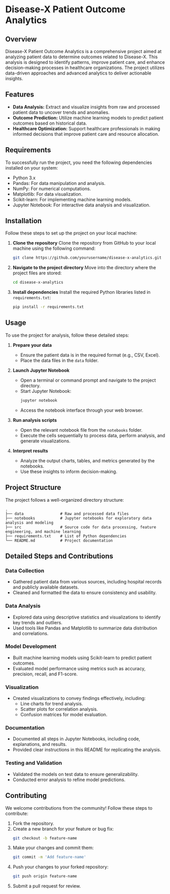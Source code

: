 # Disease-X Patient Outcome Analytics

## Overview
Disease-X Patient Outcome Analytics is a comprehensive project aimed at analyzing patient data to determine outcomes related to Disease-X. This analysis is designed to identify patterns, improve patient care, and enhance decision-making processes in healthcare organizations. The project utilizes data-driven approaches and advanced analytics to deliver actionable insights.

## Features
- **Data Analysis:** Extract and visualize insights from raw and processed patient data to uncover trends and anomalies.
- **Outcome Prediction:** Utilize machine learning models to predict patient outcomes based on historical data.
- **Healthcare Optimization:** Support healthcare professionals in making informed decisions that improve patient care and resource allocation.

## Requirements
To successfully run the project, you need the following dependencies installed on your system:

- Python 3.x
- Pandas: For data manipulation and analysis.
- NumPy: For numerical computations.
- Matplotlib: For data visualization.
- Scikit-learn: For implementing machine learning models.
- Jupyter Notebook: For interactive data analysis and visualization.

## Installation
Follow these steps to set up the project on your local machine:

1. **Clone the repository**
   Clone the repository from GitHub to your local machine using the following command:
   ```bash
   git clone https://github.com/yourusername/disease-x-analytics.git
   ```

2. **Navigate to the project directory**
   Move into the directory where the project files are stored:
   ```bash
   cd disease-x-analytics
   ```

3. **Install dependencies**
   Install the required Python libraries listed in `requirements.txt`:
   ```bash
   pip install -r requirements.txt
   ```

## Usage
To use the project for analysis, follow these detailed steps:

1. **Prepare your data**
   - Ensure the patient data is in the required format (e.g., CSV, Excel).
   - Place the data files in the `data` folder.

2. **Launch Jupyter Notebook**
   - Open a terminal or command prompt and navigate to the project directory.
   - Start Jupyter Notebook:
     ```bash
     jupyter notebook
     ```
   - Access the notebook interface through your web browser.

3. **Run analysis scripts**
   - Open the relevant notebook file from the `notebooks` folder.
   - Execute the cells sequentially to process data, perform analysis, and generate visualizations.

4. **Interpret results**
   - Analyze the output charts, tables, and metrics generated by the notebooks.
   - Use these insights to inform decision-making.

## Project Structure
The project follows a well-organized directory structure:

```
.
├── data                # Raw and processed data files
├── notebooks           # Jupyter notebooks for exploratory data analysis and modeling
├── src                 # Source code for data processing, feature engineering, and machine learning
├── requirements.txt    # List of Python dependencies
└── README.md           # Project documentation
```

## Detailed Steps and Contributions
### Data Collection
- Gathered patient data from various sources, including hospital records and publicly available datasets.
- Cleaned and formatted the data to ensure consistency and usability.

### Data Analysis
- Explored data using descriptive statistics and visualizations to identify key trends and outliers.
- Used tools like Pandas and Matplotlib to summarize data distribution and correlations.

### Model Development
- Built machine learning models using Scikit-learn to predict patient outcomes.
- Evaluated model performance using metrics such as accuracy, precision, recall, and F1-score.

### Visualization
- Created visualizations to convey findings effectively, including:
  - Line charts for trend analysis.
  - Scatter plots for correlation analysis.
  - Confusion matrices for model evaluation.

### Documentation
- Documented all steps in Jupyter Notebooks, including code, explanations, and results.
- Provided clear instructions in this README for replicating the analysis.

### Testing and Validation
- Validated the models on test data to ensure generalizability.
- Conducted error analysis to refine model predictions.

## Contributing
We welcome contributions from the community! Follow these steps to contribute:

1. Fork the repository.
2. Create a new branch for your feature or bug fix:
   ```bash
   git checkout -b feature-name
   ```
3. Make your changes and commit them:
   ```bash
   git commit -m 'Add feature-name'
   ```
4. Push your changes to your forked repository:
   ```bash
   git push origin feature-name
   ```
5. Submit a pull request for review.

